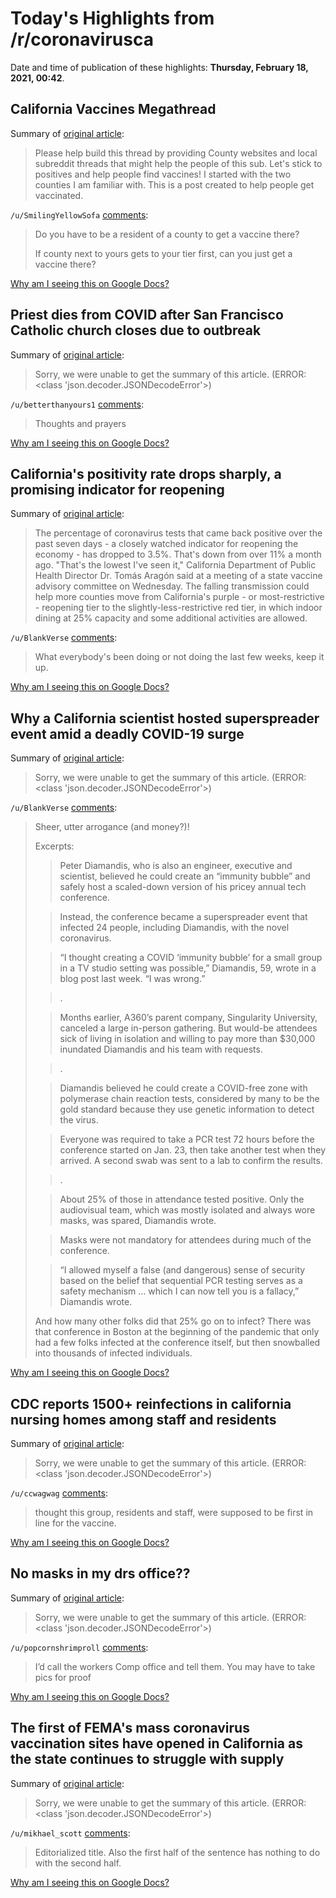 # Today's Highlights from /r/coronavirusca

Date and time of publication of these highlights: **Thursday, February 18, 2021, 00:42**.

## California Vaccines Megathread

Summary of [original article](https://www.reddit.com/r/CoronavirusCA/comments/l35yck/california_vaccines_megathread/):

> Please help build this thread by providing County websites and local subreddit threads that might help the people of this sub. Let's stick to positives and help people find vaccines! I started with the two counties I am familiar with. This is a post created to help people get vaccinated.

`/u/SmilingYellowSofa` [comments](https://www.reddit.com/r/CoronavirusCA/comments/l35yck/california_vaccines_megathread/):

> Do you have to be a resident of a county to get a vaccine there?  
> 
> If county next to yours gets to your tier first, can you just get a vaccine there?

[Why am I seeing this on Google Docs?](https://docs.google.com/document/d/1Dc6We63vOXIZsc0op-Bt4abqkYjXzOigalQqFxmvvbM/edit?usp=sharing)

## Priest dies from COVID after San Francisco Catholic church closes due to outbreak

Summary of [original article](https://www.sfgate.com/coronavirus/article/Priest-dies-COVID-San-Francisco-church-outbreak-15957620.php):

> Sorry, we were unable to get the summary of this article. (ERROR: <class 'json.decoder.JSONDecodeError'>)

`/u/betterthanyours1` [comments](https://www.reddit.com/r/CoronavirusCA/comments/lm3g3n/priest_dies_from_covid_after_san_francisco/):

> Thoughts and prayers

[Why am I seeing this on Google Docs?](https://docs.google.com/document/d/1Dc6We63vOXIZsc0op-Bt4abqkYjXzOigalQqFxmvvbM/edit?usp=sharing)

## California's positivity rate drops sharply, a promising indicator for reopening

Summary of [original article](https://www.sfchronicle.com/bayarea/article/California-s-coronavirus-positivity-rate-has-15957740.php):

> The percentage of coronavirus tests that came back positive over the past seven days - a closely watched indicator for reopening the economy - has dropped to 3.5%. That's down from over 11% a month ago. "That's the lowest I've seen it," California Department of Public Health Director Dr. Tomás Aragón said at a meeting of a state vaccine advisory committee on Wednesday. The falling transmission could help more counties move from California's purple - or most-restrictive - reopening tier to the slightly-less-restrictive red tier, in which indoor dining at 25% capacity and some additional activities are allowed.

`/u/BlankVerse` [comments](https://www.reddit.com/r/CoronavirusCA/comments/lm6vud/californias_positivity_rate_drops_sharply_a/):

> What everybody's been doing or not doing the last few weeks, keep it up.

[Why am I seeing this on Google Docs?](https://docs.google.com/document/d/1Dc6We63vOXIZsc0op-Bt4abqkYjXzOigalQqFxmvvbM/edit?usp=sharing)

## Why a California scientist hosted superspreader event amid a deadly COVID-19 surge

Summary of [original article](https://www.latimes.com/california/story/2021-02-17/california-scientist-superspreader-event):

> Sorry, we were unable to get the summary of this article. (ERROR: <class 'json.decoder.JSONDecodeError'>)

`/u/BlankVerse` [comments](https://www.reddit.com/r/CoronavirusCA/comments/lmcacu/why_a_california_scientist_hosted_superspreader/):

> Sheer, utter arrogance (and money?)!
> 
> Excerpts: 
> 
> > Peter Diamandis, who is also an engineer, executive and scientist, believed he could create an “immunity bubble” and safely host a scaled-down version of his pricey annual tech conference.
> 
> > Instead, the conference became a superspreader event that infected 24 people, including Diamandis, with the novel coronavirus.
> 
> > “I thought creating a COVID ‘immunity bubble’ for a small group in a TV studio setting was possible,” Diamandis, 59, wrote in a blog post last week. “I was wrong.”
> 
> > . 
> 
> > Months earlier, A360’s parent company, Singularity University, canceled a large in-person gathering. But would-be attendees sick of living in isolation and willing to pay more than $30,000 inundated Diamandis and his team with requests.
> 
> > . 
> 
> > Diamandis believed he could create a COVID-free zone with polymerase chain reaction tests, considered by many to be the gold standard because they use genetic information to detect the virus.
> 
> > Everyone was required to take a PCR test 72 hours before the conference started on Jan. 23, then take another test when they arrived. A second swab was sent to a lab to confirm the results.
> 
> > . 
> 
> > About 25% of those in attendance tested positive. Only the audiovisual team, which was mostly isolated and always wore masks, was spared, Diamandis wrote.
> 
> > Masks were not mandatory for attendees during much of the conference.
> 
> > “I allowed myself a false (and dangerous) sense of security based on the belief that sequential PCR testing serves as a safety mechanism … which I can now tell you is a fallacy,” Diamandis wrote.
> 
> And how many other folks did that 25% go on to infect? There was that conference in Boston at the beginning of the pandemic that only had a few folks infected at the conference itself, but then snowballed into thousands of infected individuals.

[Why am I seeing this on Google Docs?](https://docs.google.com/document/d/1Dc6We63vOXIZsc0op-Bt4abqkYjXzOigalQqFxmvvbM/edit?usp=sharing)

## CDC reports 1500+ reinfections in california nursing homes among staff and residents

Summary of [original article](https://labvegas.com/reinfections):

> Sorry, we were unable to get the summary of this article. (ERROR: <class 'json.decoder.JSONDecodeError'>)

`/u/ccwagwag` [comments](https://www.reddit.com/r/CoronavirusCA/comments/lm7qs6/cdc_reports_1500_reinfections_in_california/):

> thought this group, residents and staff, were supposed to be first in line for the vaccine.

[Why am I seeing this on Google Docs?](https://docs.google.com/document/d/1Dc6We63vOXIZsc0op-Bt4abqkYjXzOigalQqFxmvvbM/edit?usp=sharing)

## No masks in my drs office??

Summary of [original article](https://www.reddit.com/r/CoronavirusCA/comments/lm77rg/no_masks_in_my_drs_office/):

> Sorry, we were unable to get the summary of this article. (ERROR: <class 'json.decoder.JSONDecodeError'>)

`/u/popcornshrimproll` [comments](https://www.reddit.com/r/CoronavirusCA/comments/lm77rg/no_masks_in_my_drs_office/):

> I’d call the workers Comp office and tell them. You may have to take pics for proof

[Why am I seeing this on Google Docs?](https://docs.google.com/document/d/1Dc6We63vOXIZsc0op-Bt4abqkYjXzOigalQqFxmvvbM/edit?usp=sharing)

## The first of FEMA's mass coronavirus vaccination sites have opened in California as the state continues to struggle with supply

Summary of [original article](https://www.insider.com/fema-opens-mass-vaccination-sites-california-increase-rate-of-shots-2021-2):

> Sorry, we were unable to get the summary of this article. (ERROR: <class 'json.decoder.JSONDecodeError'>)

`/u/mikhael_scott` [comments](https://www.reddit.com/r/CoronavirusCA/comments/llv8bi/the_first_of_femas_mass_coronavirus_vaccination/):

> Editorialized title. Also the first half of the sentence has nothing to do with the second half.

[Why am I seeing this on Google Docs?](https://docs.google.com/document/d/1Dc6We63vOXIZsc0op-Bt4abqkYjXzOigalQqFxmvvbM/edit?usp=sharing)

